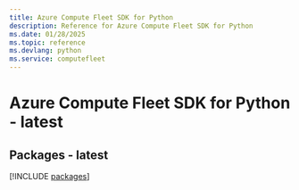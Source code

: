 ```yaml
---
title: Azure Compute Fleet SDK for Python
description: Reference for Azure Compute Fleet SDK for Python
ms.date: 01/28/2025
ms.topic: reference
ms.devlang: python
ms.service: computefleet
---
```

# Azure Compute Fleet SDK for Python - latest
## Packages - latest
[!INCLUDE [packages](compute-fleet-index.md)]